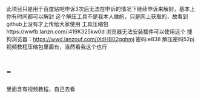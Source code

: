 此项目只是用于百度贴吧申诉3次后无法在申诉的情况下继续申诉来解封，基本上你有时间都可以解封
这个解压工具不是我本人做的，只是网上获取的，故看到github上没有才上传给大家使用
工具压缩包https://wwfb.lanzn.com/i419K325kw0d
浏览器无法安装插件可以使用这个
搜狗浏览器：https://wwd.lanzouf.com/iXdHB02gghmj
密码:e838
解压密码52pj
视频教程压缩包里面有，当然看我这个也行
# -
里面含有视频教程，自己去看

